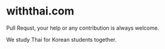 # withthai.com

Pull Requst, your help or any contribution is always welcome.

We study Thai for Korean students together.
